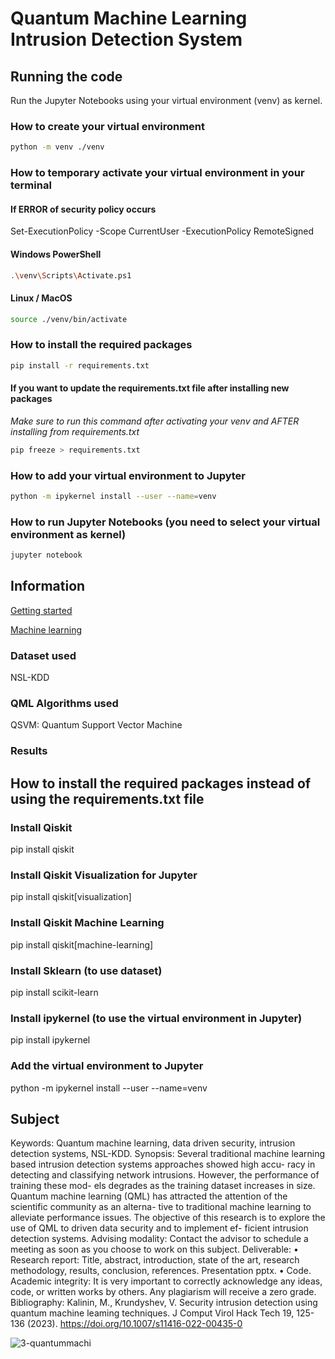 # Quantum Machine Learning Intrusion Detection System

## Running the code
Run the Jupyter Notebooks using your virtual environment (venv) as kernel.

### How to create your virtual environment
```bash
python -m venv ./venv
```

### How to temporary activate your virtual environment in your terminal

#### If ERROR of security policy occurs
Set-ExecutionPolicy -Scope CurrentUser -ExecutionPolicy RemoteSigned

#### Windows PowerShell
```bash
.\venv\Scripts\Activate.ps1
```

#### Linux / MacOS
```bash
source ./venv/bin/activate
```

### How to install the required packages
```bash
pip install -r requirements.txt
```

#### If you want to update the requirements.txt file after installing new packages
*Make sure to run this command after activating your venv and AFTER installing from requirements.txt*
```bash
pip freeze > requirements.txt
```

### How to add your virtual environment to Jupyter
```bash
python -m ipykernel install --user --name=venv
```

### How to run Jupyter Notebooks (you need to select your virtual environment as kernel)
```bash
jupyter notebook
```

## Information
[Getting started](https://qiskit.org/documentation/getting_started.html)

[Machine learning](https://qiskit.org/ecosystem/machine-learning/getting_started.html)

### Dataset used
NSL-KDD

### QML Algorithms used
QSVM: Quantum Support Vector Machine

### Results

## How to install the required packages instead of using the requirements.txt file

### Install Qiskit
pip install qiskit

### Install Qiskit Visualization for Jupyter
pip install qiskit[visualization]

### Install Qiskit Machine Learning
pip install qiskit[machine-learning]

### Install Sklearn (to use dataset)
pip install scikit-learn

### Install ipykernel (to use the virtual environment in Jupyter)
pip install ipykernel

### Add the virtual environment to Jupyter
python -m ipykernel install --user --name=venv

## Subject
Keywords: Quantum machine learning, data driven security, intrusion detection systems, NSL-KDD.
Synopsis:
Several traditional machine learning based intrusion detection systems approaches showed high accu- racy in detecting and classifying network intrusions. However, the performance of training these mod- els degrades as the training dataset increases in size.
Quantum machine learning (QML) has attracted the attention of the scientific community as an alterna- tive to traditional machine learning to alleviate performance issues.
The objective of this research is to explore the use of QML to driven data security and to implement ef- ficient intrusion detection systems.
Advising modality:
Contact the advisor to schedule a meeting as soon as you choose to work on this subject.
Deliverable:
•
Research report: Title, abstract, introduction, state of the art, research methodology, results, conclusion, references.
Presentation pptx.
• Code.
Academic integrity:
It is very important to correctly acknowledge any ideas, code, or written works by others. Any plagiarism will receive a zero grade.
Bibliography:
Kalinin, M., Krundyshev, V. Security intrusion detection using quantum machine leaming techniques. J Comput Virol Hack Tech 19, 125-136 (2023). https://doi.org/10.1007/s11416-022-00435-0

![3-quantummachi](https://github.com/ikramebakkari/Quantum_Intrusion_Detection/assets/56300696/a91c7008-4ad7-4465-8966-f05a2315c69d)